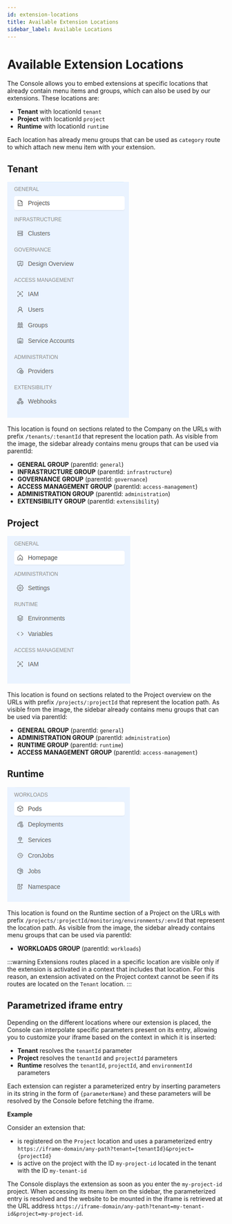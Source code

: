 ```yaml
---
id: extension-locations
title: Available Extension Locations
sidebar_label: Available Locations
---
```


# Available Extension Locations

The Console allows you to embed extensions at specific locations that already contain menu items and groups, which can also be used by our extensions. These locations are:

- **Tenant** with locationId `tenant`
- **Project** with locationId `project`
- **Runtime** with locationId `runtime`

Each location has already menu groups that can be used as `category` route to which attach new menu item with your extension. 

## Tenant

<div style={{display: 'flex', justifyContent: 'center'}}>
  <div style={{display: 'flex', width: '500px'}}> 

![tenant location](img/tenantLocation.png)
  
  </div>
</div>

This location is found on sections related to the Company on the URLs with prefix `/tenants/:tenantId` that represent the location path. As visible from the image, the sidebar already contains menu groups that can be used via parentId:

- **GENERAL GROUP** (parentId: `general`)
- **INFRASTRUCTURE GROUP** (parentId: `infrastructure`)
- **GOVERNANCE GROUP** (parentId: `governance`)
- **ACCESS MANAGEMENT GROUP** (parentId: `access-management`)
- **ADMINISTRATION GROUP** (parentId: `administration`)
- **EXTENSIBILITY GROUP** (parentId: `extensibility`)

## Project

<div style={{display: 'flex', justifyContent: 'center'}}>
  <div style={{display: 'flex', width: '500px'}}> 

![project location](img/projectLocation.png)
  
  </div>
</div>

This location is found on sections related to the Project overview on the URLs with prefix `/projects/:projectId` that represent the location path. As visible from the image, the sidebar already contains menu groups that can be used via parentId:

- **GENERAL GROUP** (parentId: `general`)
- **ADMINISTRATION GROUP** (parentId: `administration`)
- **RUNTIME GROUP** (parentId: `runtime`)
- **ACCESS MANAGEMENT GROUP** (parentId: `access-management`)

## Runtime

<div style={{display: 'flex', justifyContent: 'center'}}>
  <div style={{display: 'flex', width: '500px'}}> 

![runtime location](img/runtimeLocation.png)
  
  </div>
</div>

This location is found on the Runtime section of a Project on the URLs with prefix `/projects/:projectId/monitoring/environments/:envId` that represent the location path. As visible from the image, the sidebar already contains menu groups that can be used via parentId:

- **WORKLOADS GROUP** (parentId: `workloads`)

:::warning
Extensions routes placed in a specific location are visible only if the extension is activated in a context that includes that location. For this reason, an extension activated on the Project context cannot be seen if its routes are located on the `Tenant` location.
:::

## Parametrized iframe entry

Depending on the different locations where our extension is placed, the Console can interpolate specific parameters present on its entry, allowing you to customize your iframe based on the context in which it is inserted:

- **Tenant** resolves the `tenantId` parameter
- **Project** resolves the `tenantId` and `projectId` parameters
- **Runtime** resolves the `tenantId`, `projectId`, and `environmentId` parameters

Each extension can register a parameterized entry by inserting parameters in its string in the form of `{parameterName}` and these parameters will be resolved by the Console before fetching the iframe.

**Example**

Consider an extension that:

- is registered on the `Project` location and uses a parameterized entry `https://iframe-domain/any-path?tenant={tenantId}&project={projectId}`
- is active on the project with the ID `my-project-id` located in the tenant with the ID `my-tenant-id`

The Console displays the extension as soon as you enter the `my-project-id` project. When accessing its menu item on the sidebar, the parameterized entry is resolved and the website to be mounted in the iframe is retrieved at the URL address `https://iframe-domain/any-path?tenant=my-tenant-id&project=my-project-id`.